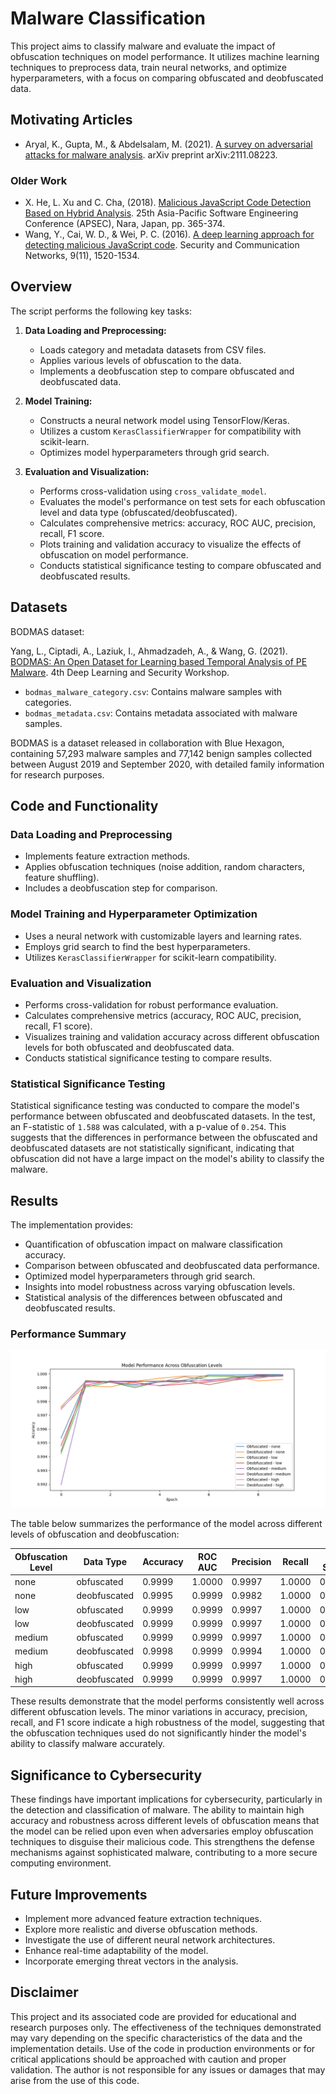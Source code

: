 # Malware Classification

This project aims to classify malware and evaluate the impact of obfuscation techniques on model performance. It utilizes machine learning techniques to preprocess data, train neural networks, and optimize hyperparameters, with a focus on comparing obfuscated and deobfuscated data.

## Motivating Articles

- Aryal, K., Gupta, M., & Abdelsalam, M. (2021). [A survey on adversarial attacks for malware analysis](https://arxiv.org/abs/2111.08223). arXiv preprint arXiv:2111.08223.

### Older Work

- X. He, L. Xu and C. Cha, (2018). [Malicious JavaScript Code Detection Based on Hybrid Analysis](https://ieeexplore.ieee.org/abstract/document/8719574). 25th Asia-Pacific Software Engineering Conference (APSEC), Nara, Japan, pp. 365-374.
- Wang, Y., Cai, W. D., & Wei, P. C. (2016). [A deep learning approach for detecting malicious JavaScript code](https://onlinelibrary.wiley.com/doi/abs/10.1002/sec.1441). Security and Communication Networks, 9(11), 1520-1534.

## Overview

The script performs the following key tasks:

1. **Data Loading and Preprocessing:**
   - Loads category and metadata datasets from CSV files.
   - Applies various levels of obfuscation to the data.
   - Implements a deobfuscation step to compare obfuscated and deobfuscated data.

2. **Model Training:**
   - Constructs a neural network model using TensorFlow/Keras.
   - Utilizes a custom `KerasClassifierWrapper` for compatibility with scikit-learn.
   - Optimizes model hyperparameters through grid search.

3. **Evaluation and Visualization:**
   - Performs cross-validation using `cross_validate_model`.
   - Evaluates the model's performance on test sets for each obfuscation level and data type (obfuscated/deobfuscated).
   - Calculates comprehensive metrics: accuracy, ROC AUC, precision, recall, F1 score.
   - Plots training and validation accuracy to visualize the effects of obfuscation on model performance.
   - Conducts statistical significance testing to compare obfuscated and deobfuscated results.

## Datasets

BODMAS dataset:

Yang, L., Ciptadi, A., Laziuk, I., Ahmadzadeh, A., & Wang, G. (2021). [BODMAS: An Open Dataset for Learning based Temporal Analysis of PE Malware](https://whyisyoung.github.io/BODMAS/). 4th Deep Learning and Security Workshop.

- `bodmas_malware_category.csv`: Contains malware samples with categories.
- `bodmas_metadata.csv`: Contains metadata associated with malware samples.

BODMAS is a dataset released in collaboration with Blue Hexagon, containing 57,293 malware samples and 77,142 benign samples collected between August 2019 and September 2020, with detailed family information for research purposes.

## Code and Functionality

### Data Loading and Preprocessing
- Implements feature extraction methods.
- Applies obfuscation techniques (noise addition, random characters, feature shuffling).
- Includes a deobfuscation step for comparison.

### Model Training and Hyperparameter Optimization
- Uses a neural network with customizable layers and learning rates.
- Employs grid search to find the best hyperparameters.
- Utilizes `KerasClassifierWrapper` for scikit-learn compatibility.

### Evaluation and Visualization
- Performs cross-validation for robust performance evaluation.
- Calculates comprehensive metrics (accuracy, ROC AUC, precision, recall, F1 score).
- Visualizes training and validation accuracy across different obfuscation levels for both obfuscated and deobfuscated data.
- Conducts statistical significance testing to compare results.

### Statistical Significance Testing

Statistical significance testing was conducted to compare the model's performance between obfuscated and deobfuscated datasets. In the test, an F-statistic of `1.588` was calculated, with a p-value of `0.254`. This suggests that the differences in performance between the obfuscated and deobfuscated datasets are not statistically significant, indicating that obfuscation did not have a large impact on the model's ability to classify the malware.

## Results

The implementation provides:

- Quantification of obfuscation impact on malware classification accuracy.
- Comparison between obfuscated and deobfuscated data performance.
- Optimized model hyperparameters through grid search.
- Insights into model robustness across varying obfuscation levels.
- Statistical analysis of the differences between obfuscated and deobfuscated results.

### Performance Summary

![](https://github.com/ericyoc/malicious_js_id_proc/blob/main/performance_plot.png)

The table below summarizes the performance of the model across different levels of obfuscation and deobfuscation:

| Obfuscation Level |  Data Type   | Accuracy | ROC AUC | Precision | Recall | F1 Score |
|-------------------|--------------|----------|---------|-----------|--------|----------|
|        none       |  obfuscated  |  0.9999  |  1.0000 |   0.9997  | 1.0000 |  0.9998  |
|        none       | deobfuscated |  0.9995  |  0.9999 |   0.9982  | 1.0000 |  0.9991  |
|        low        |  obfuscated  |  0.9999  |  0.9999 |   0.9997  | 1.0000 |  0.9998  |
|        low        | deobfuscated |  0.9999  |  0.9999 |   0.9997  | 1.0000 |  0.9998  |
|       medium      |  obfuscated  |  0.9999  |  0.9999 |   0.9997  | 1.0000 |  0.9998  |
|       medium      | deobfuscated |  0.9998  |  0.9999 |   0.9994  | 1.0000 |  0.9997  |
|        high       |  obfuscated  |  0.9999  |  0.9999 |   0.9997  | 1.0000 |  0.9998  |
|        high       | deobfuscated |  0.9999  |  0.9999 |   0.9997  | 1.0000 |  0.9998  |

These results demonstrate that the model performs consistently well across different obfuscation levels. The minor variations in accuracy, precision, recall, and F1 score indicate a high robustness of the model, suggesting that the obfuscation techniques used do not significantly hinder the model's ability to classify malware accurately.

## Significance to Cybersecurity

These findings have important implications for cybersecurity, particularly in the detection and classification of malware. The ability to maintain high accuracy and robustness across different levels of obfuscation means that the model can be relied upon even when adversaries employ obfuscation techniques to disguise their malicious code. This strengthens the defense mechanisms against sophisticated malware, contributing to a more secure computing environment.

## Future Improvements

- Implement more advanced feature extraction techniques.
- Explore more realistic and diverse obfuscation methods.
- Investigate the use of different neural network architectures.
- Enhance real-time adaptability of the model.
- Incorporate emerging threat vectors in the analysis.

## Disclaimer

This project and its associated code are provided for educational and research purposes only. The effectiveness of the techniques demonstrated may vary depending on the specific characteristics of the data and the implementation details. Use of the code in production environments or for critical applications should be approached with caution and proper validation. The author is not responsible for any issues or damages that may arise from the use of this code.
